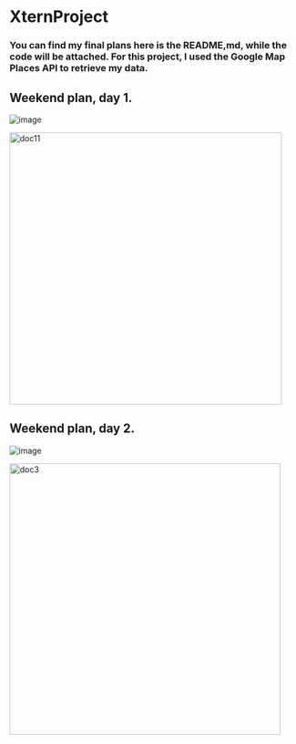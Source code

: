 # XternProject
### You can find my final plans here is the README,md, while the code will be attached. For this project, I used the Google Map Places API to retrieve my data.
## Weekend plan, day 1.
![image](https://github.com/thomaschilson/XternProject/assets/112500801/54e1b529-8b10-4885-ae86-eb7e87035033)

<img width="478" alt="doc11" src="https://github.com/thomaschilson/XternProject/assets/112500801/20274f5d-9e93-40fe-9d51-69ec514a9e37">

## Weekend plan, day 2.
 
![image](https://github.com/thomaschilson/XternProject/assets/112500801/7a8db68e-8ff8-43fe-9d62-4b3b7f52b3e3)

<img width="476" alt="doc3" src="https://github.com/thomaschilson/XternProject/assets/112500801/a19dbd7e-3818-4780-8f54-bd1a97166d9d">
